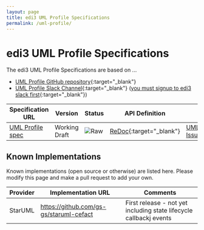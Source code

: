 ```yaml
---
layout: page
title: edi3 UML Profile Specifications
permalink: /uml-profile/
---
```


# edi3 UML Profile Specifications

The edi3 UML Profile Specifications are based on ...

* [UML Profile GitHub repository](https://github.com/edi3/edi3-uml-profile){:target="_blank"}
* [UML Profile Slack Channel](https://edi3.slack.com/messages/spec-uml-profile/){:target="_blank"} ([you must signup to edi3 slack first](https://join.slack.com/t/edi3/shared_invite/enQtNTY5OTkzMjQ0NjcyLTM1MzYyNjg5M2RlMWIyZjUzMDBlNWQ3OWIyZTNhMDhhN2UzYjIyMjk4M2VhM2ViNzhhM2Y1OWE0Y2FhYTc1ZTg){:target="_blank"})

| Specification URL | Version | Status | API Definition | Issues List |
| ----------------- | ------  | ------ | -------------- | ----------- |
| [UML Profile spec](//edi3.org/specs/edi3-uml-profile/master/) | Working Draft | ![Raw](//rfc.unprotocols.org/spec:2/COSS/raw.svg) | [ReDoc](//edi3.org/specs/edi3-uml-profile/master/redoc-static.html){:target="_blank"} |  [UML Profile Issues](https://github.com/edi3/edi3-uml-profile/issues){:target="_blank"}  |

## Known Implementations

Known implementations (open source or otherwise) are listed here.  Please modify this page and make a pull request to add your own.

|Provider|Implementation URL|Comments|
|--------|------------------|--------|
| StarUML | https://github.com/gs-gs/staruml-cefact | First release - not yet including state lifecycle callbackj events |

